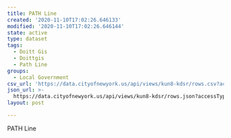 ```yaml
---
title: PATH Line
created: '2020-11-10T17:02:26.646133'
modified: '2020-11-10T17:02:26.646144'
state: active
type: dataset
tags:
  - Doitt Gis
  - Doittgis
  - Path Line
groups:
  - Local Government
csv_url: 'https://data.cityofnewyork.us/api/views/kun8-kdsr/rows.csv?accessType=DOWNLOAD'
json_url: >-
  https://data.cityofnewyork.us/api/views/kun8-kdsr/rows.json?accessType=DOWNLOAD
layout: post

---
```

PATH Line
